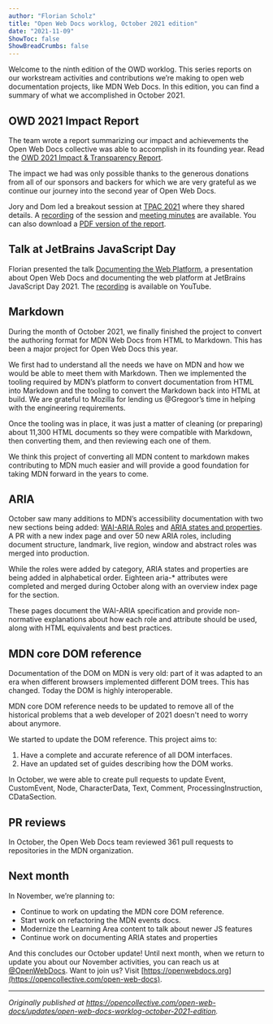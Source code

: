 ```yaml
---
author: "Florian Scholz"
title: "Open Web Docs worklog, October 2021 edition"
date: "2021-11-09"
ShowToc: false
ShowBreadCrumbs: false
---
```


Welcome to the ninth edition of the OWD worklog. This series reports on our workstream activities and contributions we’re making to open web documentation projects, like MDN Web Docs. In this edition, you can find a summary of what we accomplished in October 2021.

## OWD 2021 Impact Report

The team wrote a report summarizing our impact and achievements the Open Web Docs collective was able to accomplish in its founding year. Read the [OWD 2021 Impact & Transparency Report](https://github.com/openwebdocs/project/tree/main/impact-report-2021).

The impact we had was only possible thanks to the generous donations from all of our sponsors and backers for which we are very grateful as we continue our journey into the second year of Open Web Docs.

Jory and Dom led a breakout session at [TPAC 2021](https://www.w3.org/2021/10/TPAC/) where they shared details. A [recording](https://watch.videodelivery.net/3a7c1c7d3c20df84384e356a4275d4b4) of the session and [meeting minutes](https://www.w3.org/2021/10/21-openwebdocs-minutes.html) are available. You can also download a [PDF version of the report](https://github.com/openwebdocs/project/blob/main/OWD%20Impact%20and%20Transparency%20Report%202021%20-%20Final%20Draft.pdf).

## Talk at JetBrains JavaScript Day

Florian presented the talk [Documenting the Web Platform](https://www.youtube.com/watch?v=f_M0vQcKiW4), a presentation about Open Web Docs and documenting the web platform at JetBrains JavaScript Day 2021. The [recording](https://www.youtube.com/watch?v=f_M0vQcKiW4) is available on YouTube.


## Markdown

During the month of October 2021, we finally finished the project to convert the authoring format for MDN Web Docs from HTML to Markdown. This has been a major project for Open Web Docs this year.

We first had to understand all the needs we have on MDN and how we would be able to meet them with Markdown. Then we implemented the tooling required by MDN’s platform to convert documentation from HTML into Markdown and the tooling to convert the Markdown back into HTML at build. We are grateful to Mozilla for lending us @Gregoor’s time in helping with the engineering requirements.

Once the tooling was in place, it was just a matter of cleaning (or preparing) about 11,300 HTML documents so they were compatible with Markdown, then converting them, and then reviewing each one of them.

We think this project of converting all MDN content to markdown makes contributing to MDN much easier and will provide a good foundation for taking MDN forward in the years to come.   

## ARIA

October saw many additions to MDN’s accessibility documentation with two new sections being added: [WAI-ARIA Roles](https://developer.mozilla.org/en-US/docs/Web/accessibility/aria/roles) and [ARIA states and properties](https://developer.mozilla.org/en-US/docs/Web/accessibility/aria/attributes).  A PR with a new index page and over 50 new ARIA roles, including document structure, landmark, live region, window and abstract roles was merged into production.

While the roles were added by category, ARIA states and properties are being added in alphabetical order. Eighteen aria-* attributes were completed and merged during October along with an overview index page for the section.

These pages document the WAI-ARIA specification and provide non-normative explanations about how each role and attribute should be used, along with HTML equivalents and best practices.

## MDN core DOM reference

Documentation of the DOM on MDN is very old: part of it was adapted to an era when different browsers implemented different DOM trees. This has changed. Today the DOM is highly interoperable.

MDN core DOM reference needs to be updated to remove all of the historical problems that a web developer of 2021 doesn't need to worry about anymore.

We started to update the DOM reference. This project aims to:

1. Have a complete and accurate reference of all DOM interfaces.
2. Have an updated set of guides describing how the DOM works.

In October, we were able to create pull requests to update Event, CustomEvent, Node, CharacterData, Text, Comment, ProcessingInstruction, CDataSection.

## PR reviews

In October, the Open Web Docs team reviewed 361 pull requests to repositories in the MDN organization.

## Next month

In November, we’re planning to:

* Continue to work on updating the MDN core DOM reference.
* Start work on refactoring the MDN events docs.
* Modernize the Learning Area content to talk about newer JS features
* Continue work on documenting ARIA states and properties

And this concludes our October update! Until next month, when we return to update you about our November activities, you can reach us at [@OpenWebDocs](https://twitter.com/OpenWebDocs). Want to join us? Visit [https://openwebdocs.org](https://opencollective.com/open-web-docs).

---

_Originally published at https://opencollective.com/open-web-docs/updates/open-web-docs-worklog-october-2021-edition._